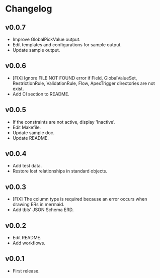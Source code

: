 # Changelog

## v0.0.7
* Improve GlobalPickValue output.
* Edit templates and configurations for sample output.
* Update sample output.

## v0.0.6
* [FIX] Ignore FILE NOT FOUND error if Field, GlobalValueSet, RestrictionRule, ValidationRule, Flow, ApexTrigger directories are not exist.
* Add CI section to README.

## v0.0.5
* If the constraints are not active, display 'Inactive'.
* Edit Makefile.
* Update sample doc.
* Update README.

## v0.0.4
* Add test data.
* Restore lost relationships in standard objects.

## v0.0.3
* [FIX] The column type is required because an error occurs when drawing ERs in mermaid.
* Add tbls' JSON Schema ERD.

## v0.0.2
* Edit README.
* Add workflows.

## v0.0.1
* First release.
